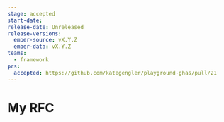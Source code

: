 ```yaml
---
stage: accepted
start-date:
release-date: Unreleased
release-versions:
  ember-source: vX.Y.Z
  ember-data: vX.Y.Z
teams:
  - framework
prs:
  accepted: https://github.com/kategengler/playground-ghas/pull/21
---
```

# My RFC
